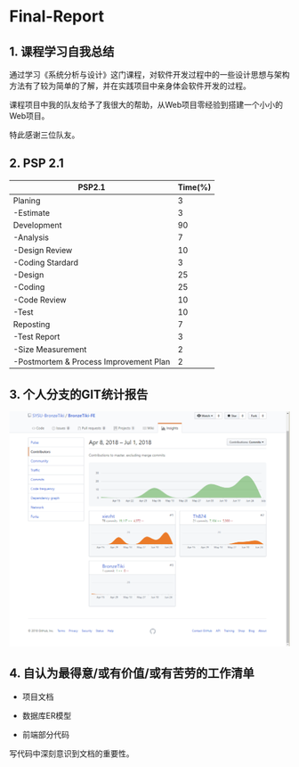 # Final-Report

## 1. 课程学习自我总结

通过学习《系统分析与设计》这门课程，对软件开发过程中的一些设计思想与架构方法有了较为简单的了解，并在实践项目中亲身体会软件开发的过程。

课程项目中我的队友给予了我很大的帮助，从Web项目零经验到搭建一个小小的Web项目。

特此感谢三位队友。

## 2. PSP 2.1

| PSP2.1           | Time(%) |
|  - | - |
| Planing          | 3       |
| -Estimate        |    3    | 
| Development      | 90      |
| -Analysis        |    7    |
| -Design Review   |    10   |
| -Coding Stardard |    3    |
| -Design          |    25   |
| -Coding          |    25   |
| -Code Review     |    10   |
| -Test            |    10   |
| Reposting        | 7       |
| -Test Report     |    3    |
| -Size Measurement|    2    |
| -Postmortem & Process Improvement Plan| 2 |


## 3. 个人分支的GIT统计报告

![前端代码仓库Contributors](../image/Final-Report/FE-Contributors.png)

## 4. 自认为最得意/或有价值/或有苦劳的工作清单

* 项目文档

* 数据库ER模型

* 前端部分代码

写代码中深刻意识到文档的重要性。


